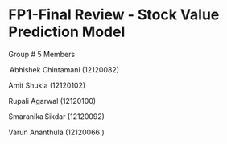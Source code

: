 # FP1-Final Review - Stock Value Prediction Model

Group # 5 Members

 Abhishek Chintamani  (12120082) 

 Amit Shukla (12120102)

 Rupali Agarwal (12120100)

 Smaranika Sikdar (12120092)

 Varun Ananthula (12120066 )

